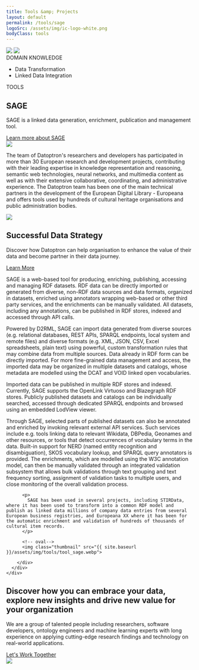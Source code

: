 ```yaml
---
title: Tools &amp; Projects
layout: default
permalink: /tools/sage
logoSrc: /assets/img/ic-logo-white.png
bodyClass: tools
---
```

<main role="main">
  <!-- tools header-->
  <section class="tools-header">
    <div class="container">
      <!-- row-->
      <div class="row">
        <!-- col-->
        <div class="col-xl-3 col-lg-3 col-md-3 left">
          <!-- wrap-->
          <div class="wrap">
            <!-- oval-->
            <img class="oval" src="{{ site.baseurl }}/assets/img/ic-oval-6.png">
            <!-- logo-->
            <img class="logo" src="{{ site.baseurl }}/assets/img/ic-logo-sage-white.png">
            <!-- label-->
            <div class="lbl">DOMAIN KNOWLEDGE</div>
            <ul>
              <li>
                Data Transformation
              </li>
              <li>
                Linked Data Integration
              </li>
            </ul>
          </div>
        </div>
        <!-- col-->
        <div class="col-xl-9 col-lg-9 col-md-9 right">
          <div class="lbl">TOOLS</div>
          <h1>SAGE</h1>
          <p>
            SAGE is a linked data generation, enrichment, publication and management tool.
          </p>
          <a href="https://ails-lab.github.io/SAGE_Documentation/#/" target="_blank">Learn more about SAGE</a>
        </div>
      </div>
    </div>
  </section>
  <!-- tools header-->
  <section class="tools-detail">
    <div class="container">
      <!-- row-->
      <div class="row">
        <!-- col-->
        <div class="col-xl-3 col-lg-3 col-md-12 left">
          <!-- testimonial-->
          <img class="testi" src="{{ site.baseurl }}/assets/img/ic-testimonial.png">
          <!-- footnote-->
          <p class="footnote">
           The team of Datoptron's researchers and developers has participated in more than 30 European research and development projects, contributing with their leading expertise in  knowledge representation and reasoning, semantic web technologies, neural networks, and multimedia content as well as with their extensive collaborative, coordinating, and administrative experience. The Datoptron team has been one of the main technical partners in the development of the European Digital Library - Europeana and offers tools used by hundreds of cultural heritage organisations and public administration bodies.
            <!-- The team of Datoptron's researchers and developers has participated in more than 30 European projects related to aggregation and reuse techniques for digital cultural heritage. The team has acted as one of the main technical partners in the development of the European Digital Library - Europeana and has amassed considerable experience in the realization of services that allow the aggregation, harmonisation, analysis, discovery, enrichment, and creative reuse of culutral data.-->
          </p>
          <!-- banner-->
          <div class="banner-wrap">
            <div class="banner">
              <!-- oval-->
              <img class="oval" src="{{ site.baseurl }}/assets/img/ic-oval-6.png">
              <!-- text-->
              <h2>Successful Data Strategy</h2>
              <p>
                Discover how Datoptron can help organisation to enhance the value
                of their data and become partner in their data journey.
              </p>
              <a href="{{ site.baseurl }}/services">Learn More</a>
            </div>
          </div>
        </div>
        <!-- col-->
        <div class="col-xl-9 col-lg-9 col-md-12 right">
          <!-- content-->
          <!--<h3>About</h3>-->
          <p>
		  SAGE is a web-based tool for producing, enriching, publishing, accessing and managing RDF datasets. RDF data can be directly imported or generated from diverse, non-RDF data sources and data formats, organized in datasets, enriched using annotators wrapping web-based or other third party services, and the enrichments can be manually validated. All datasets, including any annotations, can be published in RDF stores, indexed and accessed through API calls.
		</p>
		<p>
		 Powered by D2RML, SAGE can import data generated from diverse sources (e.g. relational databases, REST APIs, SPARQL endpoints, local system and remote files) and diverse formats (e.g. XML, JSON, CSV, Excel spreadsheets, plain text) using powerful, custom transformation rules that may combine data from multiple sources. Data already in RDF form can be directly imported. For more fine-grained data management and access, the imported data may be organized in multiple datasets and catalogs, whose metadata are modelled using the DCAT and VOID linked open vocabularies.
          </p>
          <p>
		  Imported data can be published in multiple RDF stores and indexed. Currently, SAGE supports the OpenLink Virtuoso and Blazegraph RDF stores. Publicly published datasets and catalogs can be individually searched, accessed through dedicated SPARQL endpoints and browsed using an embedded LodView viewer.
          </p>
          <p>
		  Through SAGE, selected parts of published datasets can also be annotated and enriched by invoking relevant external API services. Such services include e.g. tools linking data to relevant Wikidata, DBPedia, Geonames and other resources, or tools that detect occurrences of vocabulary terms in the data. Built-in support for NERD (named entity recognition and disambiguation), SKOS vocabulary lookup, and SPARQL query annotators is provided. The enrichments, which are modelled using the W3C annotation model, can then be manually validated through an integrated validation subsystem that allows bulk validations through text grouping and text frequency sorting, assignment of validation tasks to multiple users, and close monitoring of the overall validation process.
          </p>

          <p>
            SAGE has been used in several projects, including STIRData, where it has been used to transform into a common RDF model and publish as linked data millions of company data entries from several European business registries, and Europeana XX where it has been for the automatic enrichment and validation of hundreds of thousands of cultural item records.
          </p>
<!--
          <h3>Benefits</h3>
          <p>
            The platform allows cultural heritage institutions to:
          </p>
          <p>
            Integrate different types of data from multiple sources into a single Resource Description Framework (RDF) record or collection.
            Improve searchability and indexing.
            Access a clear overview of the results through the validation procedure which involves validation from a person.
          </p>
          <h3>Technical Information</h3>
          <p>
            The system transforms data to the Resource Description Framework (RDF) and stores them in a Virtuoso triple store, using SPARQL to retrieve and manipulate them. The external annotator services that are used for the enrichment of the metadata employ state-of-the-art technologies like BERT (an attention-based transformer deep neural network), lemmatisation, and named entity recognition and disambiguation techniques.
          </p>
          <p>
            SAGE is an open-source platform under the Apache Licence 2.0. More details and link to the source code will be made publicly available upon completion of the Europeana XX: Century of Change project.
          </p>
-->
          <!-- oval-->
          <img class="thumbnail" src="{{ site.baseurl }}/assets/img/tools/tool_sage.webp">

        </div>
      </div>
    </div>
  </section>
  <!-- call to action-->
  <section class="home-calltoaction">
    <div class="container">
      <!-- heading-->
      <div class="text">
        <h2>
          Discover how you can embrace your data, explore <span class="green">new insights </span>and drive <span class="green">new value </span>for your organization
        </h2>
         <p>
            We are a group of talented people including researchers,
          software developers, ontology engineers and machine learning experts with
          long experience on applying cutting-edge research findings and technology on real-world applications.
          <!--We are a group of talented people including researchers, software developers, ontology engineers, and machine learning experts with a long experience working with standards, having contributed in the RDF, OWL and SKOS Working Groups of W3C.-->
        </p>
        <a href="{{ site.baseurl }}/contact">Let's Work Together</a>
      </div>
      <!-- character-->
      <img class="character" src="{{ site.baseurl }}/assets/img/img-character-3.png">
    </div>
  </section>
</main>
